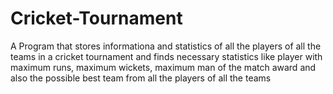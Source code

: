 # Cricket-Tournament
A Program that stores informationa and statistics of all the players of all the teams in a cricket tournament and finds necessary statistics like player with maximum runs, maximum wickets, maximum man of the match award and also the possible best team from all the players of all the teams  
